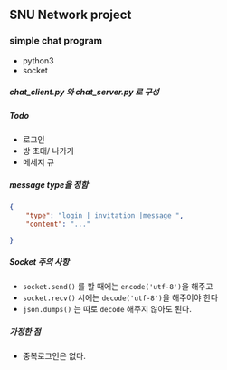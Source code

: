 ## SNU Network project

### simple chat program 
- python3
- socket

##### chat_client.py 와 chat_server.py 로 구성
##### Todo
- 로그인
- 방 초대/ 나가기
- 메세지 큐

##### message type을 정함
```json
{
    "type": "login | invitation |message ",
    "content": "..."

}
```

##### Socket 주의 사항
- ``socket.send()`` 를 할 때에는 ``encode('utf-8')``을 해주고
- ``socket.recv()`` 시에는 ``decode('utf-8')``을 해주어야 한다
- ``json.dumps()`` 는 따로 ``decode`` 해주지 않아도 된다.

##### 가정한 점
- 중복로그인은 없다.
